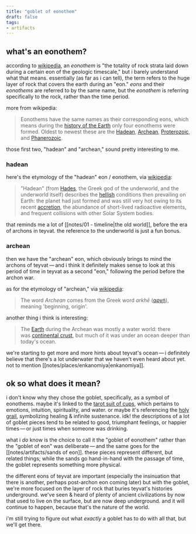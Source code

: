 ```yaml
---
title: "goblet of eonothem"
draft: false
tags: 
- artifacts
---
```


## what's an eonothem?
according to [wikipedia](https://en.wikipedia.org/wiki/Eonothem), an *eonothem* is "the totality of rock strata laid down during a certain eon of the geologic timescale," but i barely understand what that means. essentially (as far as i can tell), the term refers to the huge layer of rock that covers the earth during an "eon." *eons* and their *eonothems* are referred to by the same name, but the *eonothem* is referring specifically to the rock, rather than the time period.

more from wikipedia:
> Eonothems have the same names as their corresponding eons, which means during the [history of the Earth](https://en.wikipedia.org/wiki/History_of_the_Earth "History of the Earth") only four eonothems were formed. Oldest to newest these are the [Hadean](https://en.wikipedia.org/wiki/Hadean "Hadean"), [Archean](https://en.wikipedia.org/wiki/Archean "Archean"), [Proterozoic](https://en.wikipedia.org/wiki/Proterozoic "Proterozoic"), and [Phanerozoic](https://en.wikipedia.org/wiki/Phanerozoic "Phanerozoic").

those first two, "hadean" and "archean," sound pretty interesting to me.

### hadean
here's the etymology of the "hadean" eon / eonothem, via [wikipedia](https://en.wikipedia.org/wiki/Hadean):
> "Hadean" (from [Hades](https://en.wikipedia.org/wiki/Hades "Hades"), the Greek god of the underworld, and the underworld itself) describes the [hellish](https://en.wikipedia.org/wiki/Hell "Hell") conditions then prevailing on Earth: the planet had just formed and was still very hot owing to its recent [accretion](https://en.wikipedia.org/wiki/Accretion_(astrophysics) "Accretion (astrophysics)"), the abundance of short-lived radioactive elements, and frequent collisions with other Solar System bodies.

that reminds me a lot of [[notes/01 - timeline|the old world]], before the era of archons in teyvat. the reference to the underworld is just a fun bonus.

### archean
then we have the "archean" eon, which obviously brings to mind the archons of teyvat — and i think it definitely makes sense to look at this period of time in teyvat as a second "eon," following the period before the archon war. 

as for the etymology of "archean," via [wikipedia](https://en.wikipedia.org/wiki/Archean):
> The word _Archean_ comes from the Greek word _arkhē_ ([αρχή](https://en.wiktionary.org/wiki/%CE%B1%CF%81%CF%87%CE%AE#Ancient_Greek "wikt:αρχή")), meaning 'beginning, origin'.

another thing i think is interesting:
> The [Earth](https://en.wikipedia.org/wiki/Earth "Earth") during the Archean was mostly a water world: there was [continental crust](https://en.wikipedia.org/wiki/Continental_crust "Continental crust"), but much of it was under an ocean deeper than today's ocean.

we're starting to get more and more hints about teyvat's ocean — i definitely believe that there's a lot underwater that we haven't even heard about yet. not to mention [[notes/places/enkanomiya|enkanomiya]].

## ok so what does it mean?
i don't know why they chose the goblet, specifically, as a symbol of eonothems. maybe it's linked to the [tarot suit of cups](https://en.wikipedia.org/wiki/Suit_of_goblets), which pertains to emotions, intuition, spirituality, and water. or maybe it's referencing the [holy grail](https://en.wikipedia.org/wiki/Holy_Grail), symbolizing healing & infinite sustenance. idk! the descriptions of a lot of goblet pieces tend to be related to good, triumphant feelings, or happier times — or just times when someone was drinking.

what i *do* know is the choice to call it the "goblet of eonothem" rather than the "goblet of eon" was deliberate — and the same goes for the [[notes/artifacts/sands of eon]]. these pieces represent different, but related things; while the sands go hand-in-hand with the passage of time, the goblet represents something more physical. 

the different eons of teyvat are important (especially the insinuation that there is another, perhaps post-archon eon coming later) but with the goblet, we're more focused on the layer of rock that buries teyvat's histories underground. we've seen & heard of plenty of ancient civilizations by now that used to live on the surface, but are now deep underground. and it will continue to happen, because that's the nature of the world.

i'm still trying to figure out what *exactly* a goblet has to do with all that, but we'll get there.

